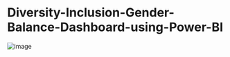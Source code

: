 # Diversity-Inclusion-Gender-Balance-Dashboard-using-Power-BI
![image](https://user-images.githubusercontent.com/108605935/206825208-a008f9f0-0ba5-4aa4-9ea5-8d12524c6dd1.png)
